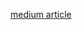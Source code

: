 [medium article](https://medium.com/@csibivilmos/react-typescript-login-page-with-minimalistic-state-management-eae3e64ec267)
